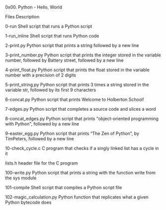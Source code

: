 0x00. Python - Hello, World

Files	Description

0-run	Shell script that runs a Python script

1-run_inline	Shell script that runs Python code

2-print.py	Python script that prints a string followed by a new line

3-print_number.py	Python script that prints the integer stored in the variable number, followed by Battery street, followed by a new line


4-print_float.py	Python script that prints the float stored in the variable number with a precision of 2 digits

5-print_string.py	Python script that prints 3 times a string stored in the variable str, followed by its first 9 characters

6-concat.py	Python script that prints Welcome to Holberton School!

7-edges.py	Python script that completes a source code and slices a word

8-concat_edges.py	Python script that prints "object-oriented programming with Python", followed by a new line


9-easter_egg.py	Python script that prints “The Zen of Python”, by TimPeters, followed by a new line

10-check_cycle.c	C program that checks if a singly linked list has a cycle in it

lists.h	header file for the C program

100-write.py	Python script that prints a string with the function write from the sys module

101-compile	Shell script that compiles a Python script file

102-magic_calculation.py	Python function that replicates what a given Python bytecode does
